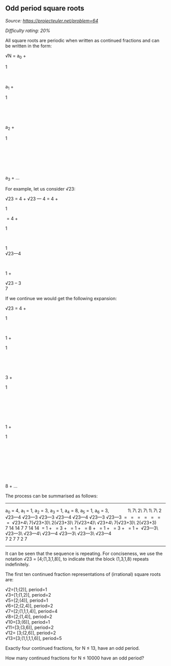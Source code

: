 Odd period square roots
-----------------------

*Source: https://projecteuler.net/problem=64*


*Difficulty rating: 20%*

All square roots are periodic when written as continued fractions and
can be written in the form:

√N = a<sub>0</sub> +

1

 

a<sub>1</sub> +

1

 

 

a<sub>2</sub> +

1

 

 

 

a<sub>3</sub> + ...

For example, let us consider √23:

√23 = 4 + √23 — 4 = 4 + 

1

 = 4 + 

1

 

1\
√23—4

 

1 + 

√23 – 3\
7

If we continue we would get the following expansion:

√23 = 4 +

1

 

1 +

1

 

 

3 +

1

 

 

 

1 +

1

 

 

 

 

8 + ...

The process can be summarised as follows:

  ---------- ---------- ---------- ---------- ---------- ---------- ----------
  a<sub>0</sub> = 4,  a<sub>1</sub> = 1,  a<sub>2</sub> = 3,  a<sub>3</sub> = 1,  a<sub>4</sub> = 8,  a<sub>5</sub> = 1,  a<sub>6</sub> = 3,
                                                                     
  1\         7\         2\         7\         1\         7\         2\
  √23—4      √23—3      √23—3      √23—4      √23—4      √23—3      √23—3
   =          =          =          =          =          =          = 
  √23+4\     7(√23+3)\  2(√23+3)\  7(√23+4)\  √23+4\     7(√23+3)\  2(√23+3)\
  7          14         14         7          7          14         14
   = 1 +      = 3 +      = 1 +      = 8 +      = 1 +      = 3 +      = 1 + 
  √23—3\     √23—3\     √23—4\     √23—4      √23—3\     √23—3\     √23—4\
  7          2          7                     7          2          7
  ---------- ---------- ---------- ---------- ---------- ---------- ----------

It can be seen that the sequence is repeating. For conciseness, we use
the notation √23 = [4;(1,3,1,8)], to indicate that the block (1,3,1,8)
repeats indefinitely.

The first ten continued fraction representations of (irrational) square
roots are:

√2=[1;(2)], period=1\
 √3=[1;(1,2)], period=2\
 √5=[2;(4)], period=1\
 √6=[2;(2,4)], period=2\
 √7=[2;(1,1,1,4)], period=4\
 √8=[2;(1,4)], period=2\
 √10=[3;(6)], period=1\
 √11=[3;(3,6)], period=2\
 √12= [3;(2,6)], period=2\
 √13=[3;(1,1,1,1,6)], period=5

Exactly four continued fractions, for N ≤ 13, have an odd period.

How many continued fractions for N ≤ 10000 have an odd period?
